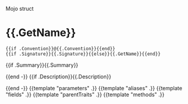 Mojo struct

# {{.GetName}}

```mojo
{{if .Convention}}@{{.Convention}}{{end}}
{{if .Signature}}{{.Signature}}{{else}}{{.GetName}}{{end}}
```

{{if .Summary}}{{.Summary}}

{{end -}}
{{if .Description}}{{.Description}}

{{end -}}
{{template "parameters" .}}
{{template "aliases" .}}
{{template "fields" .}}
{{template "parentTraits" .}}
{{template "methods" .}}
